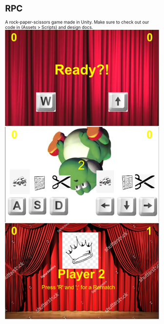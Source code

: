 # RPC
A rock-paper-scissors game made in Unity.
Make sure to check out our code in (Assets > Scripts) and design docs.
![](Screen%20Shots/Ready%20Screen.PNG)
![](Screen%20Shots/Choose%20Screen.PNG)
![](Screen%20Shots/Results%20Screen.PNG)
